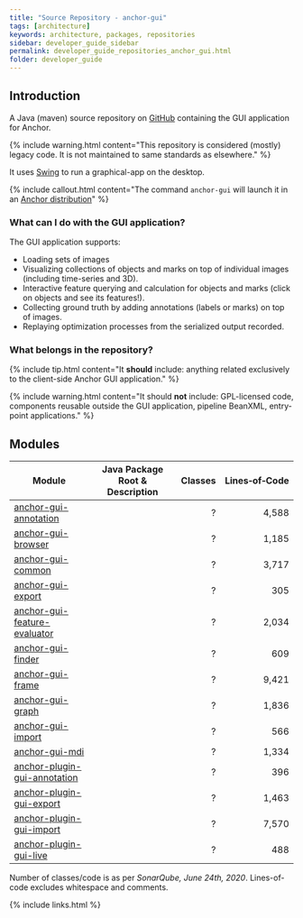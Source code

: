 ```yaml
---
title: "Source Repository - anchor-gui"
tags: [architecture]
keywords: architecture, packages, repositories
sidebar: developer_guide_sidebar
permalink: developer_guide_repositories_anchor_gui.html
folder: developer_guide
---
```


## Introduction

A Java (maven) source repository on [GitHub](https://github.com/anchoranalysis/anchor-gui) containing the GUI application for Anchor.

{% include warning.html content="This repository is considered (mostly) legacy code. It is not maintained to same standards as elsewhere." %}

It uses [Swing](https://en.wikipedia.org/wiki/Swing_(Java)) to run a graphical-app on the desktop.

{% include callout.html content="The command `anchor-gui` will launch it in an [Anchor distribution](developer_guide_anchor_distribution.html)" %}

### What can I do with the GUI application?

The GUI application supports:
- Loading sets of images
- Visualizing collections of objects and marks on top of individual images (including time-series and 3D).
- Interactive feature querying and calculation for objects and marks (click on objects and see its features!).
- Collecting ground truth by adding annotations (labels or marks) on top of images.
- Replaying optimization processes from the serialized output recorded.

### What belongs in the repository?

{% include tip.html content="It **should** include: anything related exclusively to the client-side Anchor GUI application." %}

{% include warning.html content="It should **not** include: GPL-licensed code, components reusable outside the GUI application, pipeline BeanXML, entry-point applications." %}

## Modules

| Module | Java Package Root &amp; Description  | Classes | Lines&#x2011;of&#x2011;Code |
|------------|------------------|-------------:|-------------:|
| [anchor-gui-annotation](https://github.com/anchoranalysis/anchor-gui/tree/master/anchor-gui-annotation) | | ? | 4,588 |
| [anchor-gui-browser](https://github.com/anchoranalysis/anchor-gui/tree/master/anchor-gui-browser) | | ? | 1,185 |
| [anchor-gui-common](https://github.com/anchoranalysis/anchor-gui/tree/master/anchor-gui-common) | | ? | 3,717 |
| [anchor-gui-export](https://github.com/anchoranalysis/anchor-gui/tree/master/anchor-gui-export) | | ? | 305 |
| [anchor-gui-feature-evaluator](https://github.com/anchoranalysis/anchor-gui/tree/master/anchor-gui-feature-evaluator) | | ? | 2,034 |
| [anchor-gui-finder](https://github.com/anchoranalysis/anchor-gui/tree/master/anchor-gui-finder) | | ? | 609 |
| [anchor-gui-frame](https://github.com/anchoranalysis/anchor-gui/tree/master/anchor-gui-frame) | | ? | 9,421 |
| [anchor-gui-graph](https://github.com/anchoranalysis/anchor-gui/tree/master/anchor-gui-graph) | | ? | 1,836 |
| [anchor-gui-import](https://github.com/anchoranalysis/anchor-gui/tree/master/anchor-gui-import) | | ? | 566 |
| [anchor-gui-mdi](https://github.com/anchoranalysis/anchor-gui/tree/master/anchor-gui-mdi) | | ? | 1,334 |
| [anchor-plugin-gui-annotation](https://github.com/anchoranalysis/anchor-gui/tree/master/anchor-plugin-gui-annotation) | | ? | 396 |
| [anchor-plugin-gui-export](https://github.com/anchoranalysis/anchor-gui/tree/master/anchor-plugin-gui-export) | | ? | 1,463 |
| [anchor-plugin-gui-import](https://github.com/anchoranalysis/anchor-gui/tree/master/anchor-gui-annotation) | | ? | 7,570 |
| [anchor-plugin-gui-live](https://github.com/anchoranalysis/anchor-gui/tree/master/anchor-plugin-gui-live) | | ? | 488 |

Number of classes/code is as per *SonarQube, June 24th, 2020*. Lines-of-code excludes whitespace and comments.

{% include links.html %}
